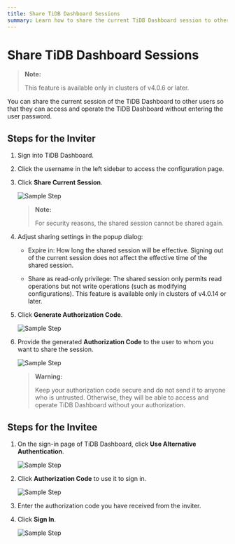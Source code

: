 ```yaml
---
title: Share TiDB Dashboard Sessions
summary: Learn how to share the current TiDB Dashboard session to other users.
---
```


# Share TiDB Dashboard Sessions

> **Note:**
>
> This feature is available only in clusters of v4.0.6 or later.

You can share the current session of the TiDB Dashboard to other users so that they can access and operate the TiDB Dashboard without entering the user password.

## Steps for the Inviter

1. Sign into TiDB Dashboard.

2. Click the username in the left sidebar to access the configuration page.

3. Click **Share Current Session**.

    ![Sample Step](https://docs-download.pingcap.com/media/images/docs/dashboard/dashboard-session-share-settings-1.png)

   > **Note:**
   >
   > For security reasons, the shared session cannot be shared again.

4. Adjust sharing settings in the popup dialog:

   - Expire in: How long the shared session will be effective. Signing out of the current session does not affect the effective time of the shared session.

   - Share as read-only privilege: The shared session only permits read operations but not write operations (such as modifying configurations). This feature is available only in clusters of v4.0.14 or later.

5. Click **Generate Authorization Code**.

   ![Sample Step](https://docs-download.pingcap.com/media/images/docs/dashboard/dashboard-session-share-settings-2.png)

6. Provide the generated **Authorization Code** to the user to whom you want to share the session.

   ![Sample Step](https://docs-download.pingcap.com/media/images/docs/dashboard/dashboard-session-share-settings-3.png)

   > **Warning:**
   >
   > Keep your authorization code secure and do not send it to anyone who is untrusted. Otherwise, they will be able to access and operate TiDB Dashboard without your authorization.

## Steps for the Invitee

1. On the sign-in page of TiDB Dashboard, click **Use Alternative Authentication**.

   ![Sample Step](https://docs-download.pingcap.com/media/images/docs/dashboard/dashboard-session-share-signin-1.png)

2. Click **Authorization Code** to use it to sign in.

   ![Sample Step](https://docs-download.pingcap.com/media/images/docs/dashboard/dashboard-session-share-signin-2.png)

3. Enter the authorization code you have received from the inviter.

4. Click **Sign In**.

   ![Sample Step](https://docs-download.pingcap.com/media/images/docs/dashboard/dashboard-session-share-signin-3.png)
